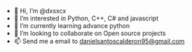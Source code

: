 - 👋 Hi, I’m @dxsxcx
- 👀 I’m interested in Python, C++, C# and javascript
- 🌱 I’m currently learning advance python 
- 💞️ I’m looking to collaborate on Open source projects 
- 📫 Send me a email to danielsantoscalderon95@gmail.com 

<!---
dxsxcx/dxsxcx is a ✨ special ✨ repository because its `README.md` (this file) appears on your GitHub profile.
You can click the Preview link to take a look at your changes.
--->
